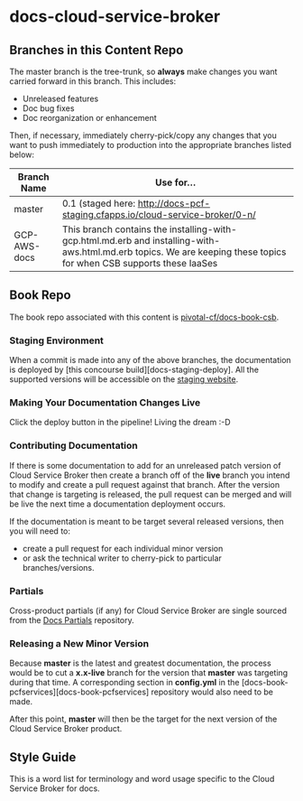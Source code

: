 # docs-cloud-service-broker

## Branches in this Content Repo

The master branch is the tree-trunk, so **always** make changes you want carried forward in this branch. This includes:

* Unreleased features
* Doc bug fixes
* Doc reorganization or enhancement

Then, if necessary, immediately cherry-pick/copy any changes that you want to push immediately to production into the appropriate branches listed below:

| Branch Name| Use for… |
|------------| ---------|
| master     | 0.1 (staged here: http://docs-pcf-staging.cfapps.io/cloud-service-broker/0-n/
| GCP-AWS-docs | This branch contains the installing-with-gcp.html.md.erb and installing-with-aws.html.md.erb topics. We are keeping these topics for when CSB supports these IaaSes |



## Book Repo

The book repo associated with this content is [pivotal-cf/docs-book-csb](https://github.com/pivotal-cf/docs-book-csb).

### Staging Environment

When a commit is made into any of the above branches, the documentation is deployed by
[this concourse build][docs-staging-deploy]. All the supported versions will be accessible on the
[staging website][docs-staging].

[docs-staging]:        http://docs-pcf-staging.cfapps.io/cloud-service-broker/


### Making Your Documentation Changes Live

Click the deploy button in the pipeline! Living the dream :-D

### Contributing Documentation

If there is some documentation to add for an unreleased patch version of Cloud Service Broker then create a branch off of the **live** branch
you intend to modify and create a pull request against that branch.
After the version that change is targeting is released, the pull request can be merged and will be live
the next time a documentation deployment occurs.

If the documentation is meant to be target several released versions,
then you will need to:
+ create a pull request for each individual minor version
+ or ask the technical writer to cherry-pick to particular branches/versions.

### Partials

Cross-product partials (if any) for Cloud Service Broker are single sourced from the [Docs Partials](https://github.com/pivotal-cf/docs-partials) repository.

### Releasing a New Minor Version

Because **master** is the latest and greatest documentation, the process would be to cut a **x.x-live** branch
for the version that **master** was targeting during that time.
A corresponding section in **config.yml** in the [docs-book-pcfservices][docs-book-pcfservices] repository would also need to be made.

After this point, **master** will then be the target for the next version of the Cloud Service Broker product.


## Style Guide

This is a word list for terminology and word usage specific to the Cloud Service Broker for docs.
